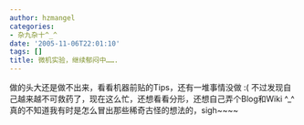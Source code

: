 ```yaml
---
author: hzmangel
categories:
- 杂九杂十^_^
date: '2005-11-06T22:01:10'
tags: []
title: 微机实验，继续郁闷中…….
---
```

做的头大还是做不出来，看看机器前贴的Tips，还有一堆事情没做 :(
不过发现自己越来越不可救药了，现在这么忙，还想看看分形，还想自己弄个Blog和Wiki ^_^
真的不知道我有时是怎么冒出那些稀奇古怪的想法的，sigh~~~~